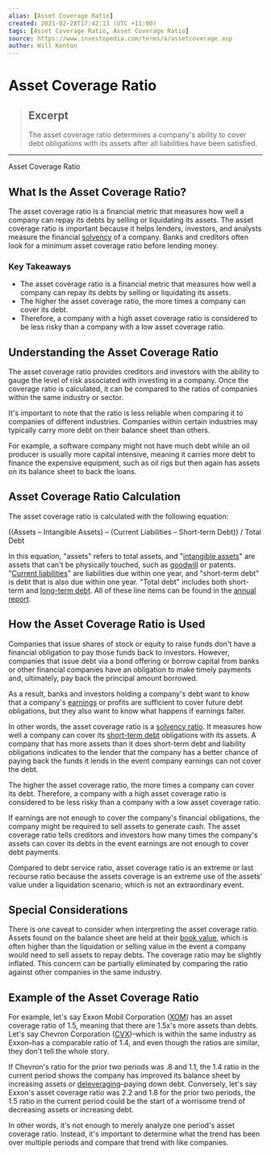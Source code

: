 ```yaml
---
alias: [Asset Coverage Ratio]
created: 2021-02-28T17:42:13 (UTC +11:00)
tags: [Asset Coverage Ratio, Asset Coverage Ratio]
source: https://www.investopedia.com/terms/a/assetcoverage.asp
author: Will Kenton
---
```


# Asset Coverage Ratio

> ## Excerpt
> The asset coverage ratio determines a company's ability to cover debt obligations with its assets after all liabilities have been satisfied.

---

Asset Coverage Ratio
## What Is the Asset Coverage Ratio?

The asset coverage ratio is a financial metric that measures how well a company can repay its debts by selling or liquidating its assets. The asset coverage ratio is important because it helps lenders, investors, and analysts measure the financial [solvency](https://www.investopedia.com/terms/s/solvency.asp) of a company. Banks and creditors often look for a minimum asset coverage ratio before lending money.

### Key Takeaways

-   The asset coverage ratio is a financial metric that measures how well a company can repay its debts by selling or liquidating its assets.
-   The higher the asset coverage ratio, the more times a company can cover its debt.
-   Therefore, a company with a high asset coverage ratio is considered to be less risky than a company with a low asset coverage ratio.

## Understanding the Asset Coverage Ratio

The asset coverage ratio provides creditors and investors with the ability to gauge the level of risk associated with investing in a company. Once the coverage ratio is calculated, it can be compared to the ratios of companies within the same industry or sector.

It's important to note that the ratio is less reliable when comparing it to companies of different industries. Companies within certain industries may typically carry more debt on their balance sheet than others.

For example, a software company might not have much debt while an oil producer is usually more capital intensive, meaning it carries more debt to finance the expensive equipment, such as oil rigs but then again has assets on its balance sheet to back the loans.

## Asset Coverage Ratio Calculation

The asset coverage ratio is calculated with the following equation:

((Assets – Intangible Assets) – (Current Liabilities – Short-term Debt)) / Total Debt

In this equation, "assets" refers to total assets, and "[intangible assets](https://www.investopedia.com/terms/i/intangibleasset.asp)" are assets that can't be physically touched, such as [goodwill](https://www.investopedia.com/terms/g/goodwill.asp) or patents. "[Current liabilities](https://www.investopedia.com/terms/c/currentliabilities.asp)" are liabilities due within one year, and "short-term debt" is debt that is also due within one year. "Total debt" includes both short-term and [long-term debt](https://www.investopedia.com/terms/l/longtermdebt.asp). All of these line items can be found in the [annual report](https://www.investopedia.com/terms/a/annualreport.asp).

## How the Asset Coverage Ratio is Used

Companies that issue shares of stock or equity to raise funds don't have a financial obligation to pay those funds back to investors. However, companies that issue debt via a bond offering or borrow capital from banks or other financial companies have an obligation to make timely payments and, ultimately, pay back the principal amount borrowed.

As a result, banks and investors holding a company's debt want to know that a company's [earnings](https://www.investopedia.com/terms/e/earnings.asp) or profits are sufficient to cover future debt obligations, but they also want to know what happens if earnings falter.

In other words, the asset coverage ratio is a [solvency ratio](https://www.investopedia.com/terms/s/solvencyratio.asp). It measures how well a company can cover its [short-term debt](https://www.investopedia.com/terms/s/shorttermdebt.asp) obligations with its assets. A company that has more assets than it does short-term debt and liability obligations indicates to the lender that the company has a better chance of paying back the funds it lends in the event company earnings can not cover the debt.

The higher the asset coverage ratio, the more times a company can cover its debt. Therefore, a company with a high asset coverage ratio is considered to be less risky than a company with a low asset coverage ratio.

If earnings are not enough to cover the company's financial obligations, the company might be required to sell assets to generate cash. The asset coverage ratio tells creditors and investors how many times the company's assets can cover its debts in the event earnings are not enough to cover debt payments.

Compared to debt service ratio, asset coverage ratio is an extreme or last recourse ratio because the assets coverage is an extreme use of the assets' value under a liquidation scenario, which is not an extraordinary event.

## Special Considerations

There is one caveat to consider when interpreting the asset coverage ratio. Assets found on the balance sheet are held at their [book value](https://www.investopedia.com/terms/b/bookvalue.asp), which is often higher than the liquidation or selling value in the event a company would need to sell assets to repay debts. The coverage ratio may be slightly inflated. This concern can be partially eliminated by comparing the ratio against other companies in the same industry.

## Example of the Asset Coverage Ratio

For example, let's say Exxon Mobil Corporation ([XOM](https://www.investopedia.com/markets/quote?tvwidgetsymbol=xom)) has an asset coverage ratio of 1.5, meaning that there are 1.5x's more assets than debts. Let's say Chevron Corporation ([CVX](https://www.investopedia.com/markets/quote?tvwidgetsymbol=CVX))–which is within the same industry as Exxon–has a comparable ratio of 1.4, and even though the ratios are similar, they don't tell the whole story.

If Chevron's ratio for the prior two periods was .8 and 1.1, the 1.4 ratio in the current period shows the company has improved its balance sheet by increasing assets or [deleveraging](https://www.investopedia.com/terms/d/deleverage.asp)–paying down debt. Conversely, let's say Exxon's asset coverage ratio was 2.2 and 1.8 for the prior two periods, the 1.5 ratio in the current period could be the start of a worrisome trend of decreasing assets or increasing debt.

In other words, it's not enough to merely analyze one period's asset coverage ratio. Instead, it's important to determine what the trend has been over multiple periods and compare that trend with like companies.
